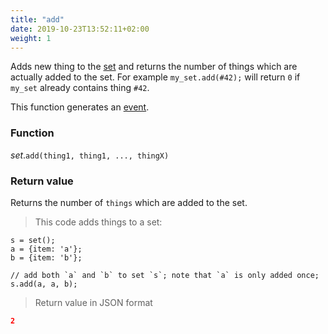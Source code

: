```yaml
---
title: "add"
date: 2019-10-23T13:52:11+02:00
weight: 1
---
```


Adds new thing to the [set](..) and returns the number of things which are
actually added to the set. For example `my_set.add(#42);` will return `0`
if `my_set` already contains thing `#42`.

This function generates an [event](../../../events).

### Function
*set*.`add(thing1, thing1, ..., thingX)`

### Return value
Returns the number of `things` which are added to the set.

> This code adds things to a set:

```thingsdb,json_response
s = set();
a = {item: 'a'};
b = {item: 'b'};

// add both `a` and `b` to set `s`; note that `a` is only added once;
s.add(a, a, b);
```

> Return value in JSON format

```json
2
```
